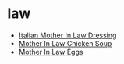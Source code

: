 # law

 * [Italian Mother In Law Dressing](index/i/italian-mother-in-law-dressing-51124220.json)
 * [Mother In Law Chicken Soup](index/m/mother-in-law-chicken-soup.json)
 * [Mother In Law Eggs](index/m/mother-in-law-eggs.json)
